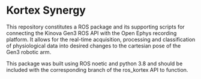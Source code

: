 # Kortex Synergy
This repository constitutes a ROS package and its supporting scripts for connecting the Kinova Gen3 ROS API with the Open Ephys recording platform.
It allows for the real-time acquisition, processing and classification of physiological data into desired changes to the cartesian pose of the Gen3 robotic arm.

This package was built using ROS noetic and python 3.8 and should be included with the corresponding branch of the ros_kortex API to function.
